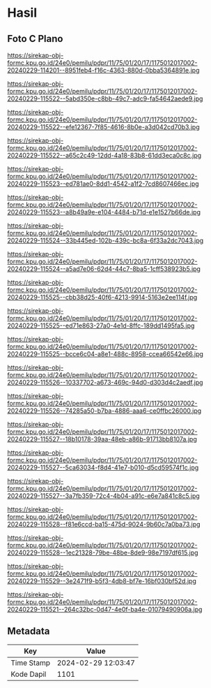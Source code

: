 # Hasil

## Foto C Plano

https://sirekap-obj-formc.kpu.go.id/24e0/pemilu/pdpr/11/75/01/20/17/1175012017002-20240229-114201--8951feb4-f16c-4363-880d-0bba5364891e.jpg

https://sirekap-obj-formc.kpu.go.id/24e0/pemilu/pdpr/11/75/01/20/17/1175012017002-20240229-115522--5abd350e-c8bb-49c7-adc9-fa54642aede9.jpg

https://sirekap-obj-formc.kpu.go.id/24e0/pemilu/pdpr/11/75/01/20/17/1175012017002-20240229-115522--efe12367-7f85-4616-8b0e-a3d042cd70b3.jpg

https://sirekap-obj-formc.kpu.go.id/24e0/pemilu/pdpr/11/75/01/20/17/1175012017002-20240229-115522--a65c2c49-12dd-4a18-83b8-61dd3eca0c8c.jpg

https://sirekap-obj-formc.kpu.go.id/24e0/pemilu/pdpr/11/75/01/20/17/1175012017002-20240229-115523--ed781ae0-8dd1-4542-a1f2-7cd8607466ec.jpg

https://sirekap-obj-formc.kpu.go.id/24e0/pemilu/pdpr/11/75/01/20/17/1175012017002-20240229-115523--a8b49a9e-e104-4484-b71d-e1e1527b66de.jpg

https://sirekap-obj-formc.kpu.go.id/24e0/pemilu/pdpr/11/75/01/20/17/1175012017002-20240229-115524--33b445ed-102b-439c-bc8a-6f33a2dc7043.jpg

https://sirekap-obj-formc.kpu.go.id/24e0/pemilu/pdpr/11/75/01/20/17/1175012017002-20240229-115524--a5ad7e06-62d4-44c7-8ba5-1cff538923b5.jpg

https://sirekap-obj-formc.kpu.go.id/24e0/pemilu/pdpr/11/75/01/20/17/1175012017002-20240229-115525--cbb38d25-40f6-4213-9914-5163e2ee114f.jpg

https://sirekap-obj-formc.kpu.go.id/24e0/pemilu/pdpr/11/75/01/20/17/1175012017002-20240229-115525--ed71e863-27a0-4e1d-8ffc-189dd1495fa5.jpg

https://sirekap-obj-formc.kpu.go.id/24e0/pemilu/pdpr/11/75/01/20/17/1175012017002-20240229-115525--bcce6c04-a8e1-488c-8958-ccea66542e66.jpg

https://sirekap-obj-formc.kpu.go.id/24e0/pemilu/pdpr/11/75/01/20/17/1175012017002-20240229-115526--10337702-a673-469c-94d0-d303d4c2aedf.jpg

https://sirekap-obj-formc.kpu.go.id/24e0/pemilu/pdpr/11/75/01/20/17/1175012017002-20240229-115526--74285a50-b7ba-4886-aaa6-ce0ffbc26000.jpg

https://sirekap-obj-formc.kpu.go.id/24e0/pemilu/pdpr/11/75/01/20/17/1175012017002-20240229-115527--18b10178-39aa-48eb-a86b-91713bb8107a.jpg

https://sirekap-obj-formc.kpu.go.id/24e0/pemilu/pdpr/11/75/01/20/17/1175012017002-20240229-115527--5ca63034-f8d4-41e7-b010-d5cd59574f1c.jpg

https://sirekap-obj-formc.kpu.go.id/24e0/pemilu/pdpr/11/75/01/20/17/1175012017002-20240229-115527--3a7fb359-72c4-4b04-a91c-e6e7a841c8c5.jpg

https://sirekap-obj-formc.kpu.go.id/24e0/pemilu/pdpr/11/75/01/20/17/1175012017002-20240229-115528--f81e6ccd-ba15-475d-9024-9b60c7a0ba73.jpg

https://sirekap-obj-formc.kpu.go.id/24e0/pemilu/pdpr/11/75/01/20/17/1175012017002-20240229-115528--1ec21328-79be-48be-8de9-98e7197df615.jpg

https://sirekap-obj-formc.kpu.go.id/24e0/pemilu/pdpr/11/75/01/20/17/1175012017002-20240229-115529--3e2471f9-b5f3-4db8-bf7e-16bf030bf52d.jpg

https://sirekap-obj-formc.kpu.go.id/24e0/pemilu/pdpr/11/75/01/20/17/1175012017002-20240229-115521--264c32bc-0d47-4e0f-ba4e-01079490906a.jpg


## Metadata

| Key        | Value               |
| ---------- | ------------------- |
| Time Stamp | 2024-02-29 12:03:47 |
| Kode Dapil | 1101                |



